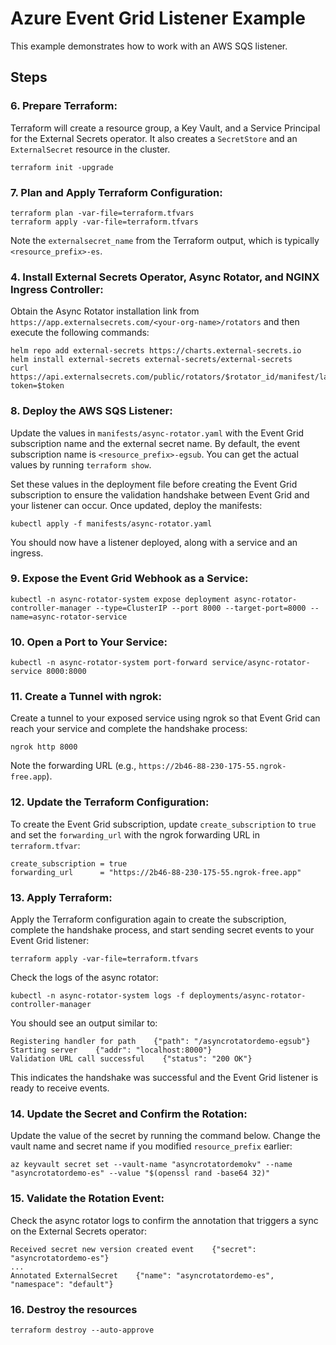 # Azure Event Grid Listener Example

This example demonstrates how to work with an AWS SQS listener.

## Steps

### 6. Prepare Terraform:
Terraform will create a resource group, a Key Vault, and a Service Principal for the External Secrets operator. It also creates a `SecretStore` and an `ExternalSecret` resource in the cluster.
```shell
terraform init -upgrade
```

### 7. Plan and Apply Terraform Configuration:
```shell
terraform plan -var-file=terraform.tfvars
terraform apply -var-file=terraform.tfvars
```
Note the `externalsecret_name` from the Terraform output, which is typically `<resource_prefix>-es`.

### 4. Install External Secrets Operator, Async Rotator, and NGINX Ingress Controller:
Obtain the Async Rotator installation link from `https://app.externalsecrets.com/<your-org-name>/rotators` and then execute the following commands:
```shell
helm repo add external-secrets https://charts.external-secrets.io
helm install external-secrets external-secrets/external-secrets
curl https://api.externalsecrets.com/public/rotators/$rotator_id/manifest/latest?token=$token
```

### 8. Deploy the AWS SQS Listener:
Update the values in `manifests/async-rotator.yaml` with the Event Grid subscription name and the external secret name. By default, the event subscription name is `<resource_prefix>-egsub`. You can get the actual values by running `terraform show`.

Set these values in the deployment file before creating the Event Grid subscription to ensure the validation handshake between Event Grid and your listener can occur. Once updated, deploy the manifests:
```shell
kubectl apply -f manifests/async-rotator.yaml
```
You should now have a listener deployed, along with a service and an ingress.

### 9. Expose the Event Grid Webhook as a Service:
```shell
kubectl -n async-rotator-system expose deployment async-rotator-controller-manager --type=ClusterIP --port 8000 --target-port=8000 --name=async-rotator-service
```

### 10. Open a Port to Your Service:
```shell
kubectl -n async-rotator-system port-forward service/async-rotator-service 8000:8000
```

### 11. Create a Tunnel with ngrok:
Create a tunnel to your exposed service using ngrok so that Event Grid can reach your service and complete the handshake process:
```shell
ngrok http 8000
```
Note the forwarding URL (e.g., `https://2b46-88-230-175-55.ngrok-free.app`).

### 12. Update the Terraform Configuration:
To create the Event Grid subscription, update `create_subscription` to `true` and set the `forwarding_url` with the ngrok forwarding URL in `terraform.tfvar`:
```hcl
create_subscription = true
forwarding_url      = "https://2b46-88-230-175-55.ngrok-free.app"
```

### 13. Apply Terraform:
Apply the Terraform configuration again to create the subscription, complete the handshake process, and start sending secret events to your Event Grid listener:
```shell
terraform apply -var-file=terraform.tfvars
```

Check the logs of the async rotator:
```shell
kubectl -n async-rotator-system logs -f deployments/async-rotator-controller-manager
```
You should see an output similar to:
```text
Registering handler for path    {"path": "/asyncrotatordemo-egsub"}
Starting server    {"addr": "localhost:8000"}
Validation URL call successful    {"status": "200 OK"}
```
This indicates the handshake was successful and the Event Grid listener is ready to receive events.

### 14. Update the Secret and Confirm the Rotation:
Update the value of the secret by running the command below. Change the vault name and secret name if you modified `resource_prefix` earlier:
```shell
az keyvault secret set --vault-name "asyncrotatordemokv" --name "asyncrotatordemo-es" --value "$(openssl rand -base64 32)"
```

### 15. Validate the Rotation Event:
Check the async rotator logs to confirm the annotation that triggers a sync on the External Secrets operator:
```text
Received secret new version created event    {"secret": "asyncrotatordemo-es"}
...
Annotated ExternalSecret    {"name": "asyncrotatordemo-es", "namespace": "default"}
```
### 16. Destroy the resources
```shell
terraform destroy --auto-approve
```